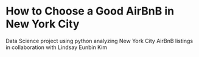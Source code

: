 # How to Choose a Good AirBnB in New York City
Data Science project using python analyzing New York City AirBnB listings in collaboration with Lindsay Eunbin Kim
